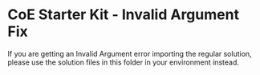 # CoE Starter Kit - Invalid Argument Fix

If you are getting an Invalid Argument error importing the regular solution, please use the solution files in this folder in your environment instead.
